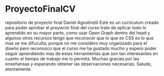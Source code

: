 # ProyectoFinalCV
repositorio de proyecto final Daniel Agostinelli
Este es un curriculum creado para poder aprobar el proywcto final del curso
trate de aplicar todo lo aprendido en su mayor parte, como usar  Open Graph dentro del head y algunos otros recursos
tengo que reconocer que lo que es CSS es lo que mas se me difuculta, porque no me considero muy organizado para el diseño
pero reconosco que el curso me ha gustado mucho y espero poder seguir aprendiendo mas de estas herramientas que son tan interesantes
en cuanto el tiempo de trabajo me lo permita.
Muchas gracias por las enseñansas y esperando obtener las observaciones necesarias.
Saludo, atentamente.
